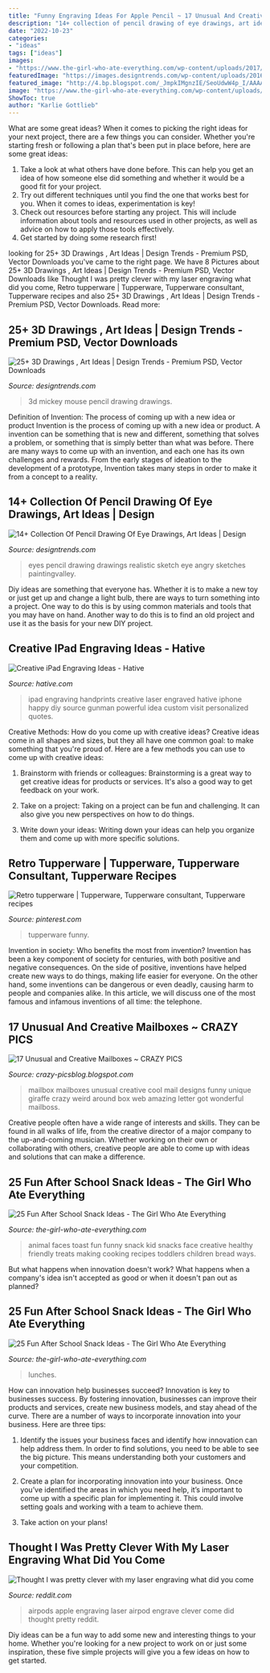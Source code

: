 ```yaml
---
title: "Funny Engraving Ideas For Apple Pencil ~ 17 Unusual And Creative Mailboxes ~ Crazy Pics"
description: "14+ collection of pencil drawing of eye drawings, art ideas"
date: "2022-10-23"
categories:
- "ideas"
tags: ["ideas"]
images:
- "https://www.the-girl-who-ate-everything.com/wp-content/uploads/2017/07/afterschool-bread-with-animal-faces-for-kid-friendly-food.jpg"
featuredImage: "https://images.designtrends.com/wp-content/uploads/2016/11/16161944/3D-Mickey-Mouse-Pencil-Drawing.jpg"
featured_image: "http://4.bp.blogspot.com/_JmpkIMgnzIE/SeoUdwW4p_I/AAAAAAAAdfI/xi_VkrovqU4/s400/mailbox5.jpg"
image: "https://www.the-girl-who-ate-everything.com/wp-content/uploads/2017/07/afterschool-bread-with-animal-faces-for-kid-friendly-food.jpg"
ShowToc: true
author: "Karlie Gottlieb"
---
```



What are some great ideas?
When it comes to picking the right ideas for your next project, there are a few things you can consider. Whether you're starting fresh or following a plan that's been put in place before, here are some great ideas:
1. Take a look at what others have done before. This can help you get an idea of how someone else did something and whether it would be a good fit for your project. 
2. Try out different techniques until you find the one that works best for you. When it comes to ideas, experimentation is key! 
3. Check out resources before starting any project. This will include information about tools and resources used in other projects, as well as advice on how to apply those tools effectively. 
4. Get started by doing some research first!

	

		
looking for 25+ 3D Drawings , Art Ideas | Design Trends - Premium PSD, Vector Downloads you've came to the right page. We have 8 Pictures about 25+ 3D Drawings , Art Ideas | Design Trends - Premium PSD, Vector Downloads like Thought I was pretty clever with my laser engraving what did you come, Retro tupperware | Tupperware, Tupperware consultant, Tupperware recipes and also 25+ 3D Drawings , Art Ideas | Design Trends - Premium PSD, Vector Downloads. Read more:
		
    
## 25+ 3D Drawings , Art Ideas | Design Trends - Premium PSD, Vector Downloads

<img loading=lazy src="https://images.designtrends.com/wp-content/uploads/2016/11/16161944/3D-Mickey-Mouse-Pencil-Drawing.jpg" onerror="this.onerror=null;this.src='https://tse2.mm.bing.net/th?id=OIP.nWnoEcMaOUY0UCkdTzqnHgHaFj&amp;pid=15.1';" alt="25+ 3D Drawings , Art Ideas | Design Trends - Premium PSD, Vector Downloads">

_Source: designtrends.com_

>3d mickey mouse pencil drawing drawings. 

	

Definition of Invention: The process of coming up with a new idea or product
Invention is the process of coming up with a new idea or product. A invention can be something that is new and different, something that solves a problem, or something that is simply better than what was before. There are many ways to come up with an invention, and each one has its own challenges and rewards. From the early stages of ideation to the development of a prototype, Invention takes many steps in order to make it from a concept to a reality.

    
## 14+ Collection Of Pencil Drawing Of Eye Drawings, Art Ideas | Design

<img loading=lazy src="https://images.designtrends.com/wp-content/uploads/2016/03/09101533/Realistic-Eyes.jpg" onerror="this.onerror=null;this.src='https://tse1.mm.bing.net/th?id=OIP.DzedgVw0yWfT12rrfAn3RwHaHa&amp;pid=15.1';" alt="14+ Collection Of Pencil Drawing Of Eye Drawings, Art Ideas | Design">

_Source: designtrends.com_

>eyes pencil drawing drawings realistic sketch eye angry sketches paintingvalley. 

	

Diy ideas are something that everyone has. Whether it is to make a new toy or just get up and change a light bulb, there are ways to turn something into a project. One way to do this is by using common materials and tools that you may have on hand. Another way to do this is to find an old project and use it as the basis for your new DIY project.

    
## Creative IPad Engraving Ideas - Hative

<img loading=lazy src="https://hative.com/wp-content/uploads/2015/05/ipad-engraving-ideas/2-ipad-engraving-ideas.jpg" onerror="this.onerror=null;this.src='https://tse4.mm.bing.net/th?id=OIP.mrhBZ-TSbaNytj_5zYGdeAHaLL&amp;pid=15.1';" alt="Creative iPad Engraving Ideas - Hative">

_Source: hative.com_

>ipad engraving handprints creative laser engraved hative iphone happy diy source gunman powerful idea custom visit personalized quotes. 

	

Creative Methods: How do you come up with creative ideas?
Creative ideas come in all shapes and sizes, but they all have one common goal: to make something that you're proud of. Here are a few methods you can use to come up with creative ideas:
1. Brainstorm with friends or colleagues: Brainstorming is a great way to get creative ideas for products or services. It's also a good way to get feedback on your work.

2. Take on a project: Taking on a project can be fun and challenging. It can also give you new perspectives on how to do things.

3. Write down your ideas: Writing down your ideas can help you organize them and come up with more specific solutions.

    
## Retro Tupperware | Tupperware, Tupperware Consultant, Tupperware Recipes

<img loading=lazy src="https://i.pinimg.com/736x/cf/3d/8b/cf3d8ba1482870f5057ff3ff4feae053.jpg" onerror="this.onerror=null;this.src='https://tse1.mm.bing.net/th?id=OIP.w4Cud-84Hf68CKHRASA0xgHaFj&amp;pid=15.1';" alt="Retro tupperware | Tupperware, Tupperware consultant, Tupperware recipes">

_Source: pinterest.com_

>tupperware funny. 

	

Invention in society: Who benefits the most from invention?
Invention has been a key component of society for centuries, with both positive and negative consequences. On the side of positive, inventions have helped create new ways to do things, making life easier for everyone. On the other hand, some inventions can be dangerous or even deadly, causing harm to people and companies alike. In this article, we will discuss one of the most famous and infamous inventions of all time: the telephone.

    
## 17 Unusual And Creative Mailboxes ~ CRAZY PICS

<img loading=lazy src="http://4.bp.blogspot.com/_JmpkIMgnzIE/SeoUdwW4p_I/AAAAAAAAdfI/xi_VkrovqU4/s400/mailbox5.jpg" onerror="this.onerror=null;this.src='https://tse3.mm.bing.net/th?id=OIP.AbSMo7TLQ1FfvMKW0rsmrQAAAA&amp;pid=15.1';" alt="17 Unusual and Creative Mailboxes ~ CRAZY PICS">

_Source: crazy-picsblog.blogspot.com_

>mailbox mailboxes unusual creative cool mail designs funny unique giraffe crazy weird around box web amazing letter got wonderful mailboss. 

	

Creative people often have a wide range of interests and skills. They can be found in all walks of life, from the creative director of a major company to the up-and-coming musician. Whether working on their own or collaborating with others, creative people are able to come up with ideas and solutions that can make a difference.

    
## 25 Fun After School Snack Ideas - The Girl Who Ate Everything

<img loading=lazy src="https://www.the-girl-who-ate-everything.com/wp-content/uploads/2017/07/afterschool-bread-with-animal-faces-for-kid-friendly-food.jpg" onerror="this.onerror=null;this.src='https://tse3.mm.bing.net/th?id=OIP.6TapGpJxa_TLszWlDi5i0wHaEK&amp;pid=15.1';" alt="25 Fun After School Snack Ideas - The Girl Who Ate Everything">

_Source: the-girl-who-ate-everything.com_

>animal faces toast fun funny snack kid snacks face creative healthy friendly treats making cooking recipes toddlers children bread ways. 

	

But what happens when innovation doesn't work? What happens when a company's idea isn't accepted as good or when it doesn't pan out as planned?

    
## 25 Fun After School Snack Ideas - The Girl Who Ate Everything

<img loading=lazy src="https://www.the-girl-who-ate-everything.com/wp-content/uploads/2016/07/Creative-School-Lunch-Ideas-512x1024.png" onerror="this.onerror=null;this.src='https://tse1.mm.bing.net/th?id=OIP.nI7WPgGVc8CHo8uTtAfTpAHaO0&amp;pid=15.1';" alt="25 Fun After School Snack Ideas - The Girl Who Ate Everything">

_Source: the-girl-who-ate-everything.com_

>lunches. 

	

How can innovation help businesses succeed?
Innovation is key to businesses success. By fostering innovation, businesses can improve their products and services, create new business models, and stay ahead of the curve. There are a number of ways to incorporate innovation into your business. Here are three tips:
1. Identify the issues your business faces and identify how innovation can help address them. In order to find solutions, you need to be able to see the big picture. This means understanding both your customers and your competition.

2. Create a plan for incorporating innovation into your business. Once you’ve identified the areas in which you need help, it’s important to come up with a specific plan for implementing it. This could involve setting goals and working with a team to achieve them.

3. Take action on your plans!

    
## Thought I Was Pretty Clever With My Laser Engraving What Did You Come

<img loading=lazy src="https://i.redd.it/g7yb3mcpnvo21.jpg" onerror="this.onerror=null;this.src='https://tse2.mm.bing.net/th?id=OIP.NCT4O84A0GtCKGdcPySDOQHaJ4&amp;pid=15.1';" alt="Thought I was pretty clever with my laser engraving what did you come">

_Source: reddit.com_

>airpods apple engraving laser airpod engrave clever come did thought pretty reddit. 

	

Diy ideas can be a fun way to add some new and interesting things to your home. Whether you're looking for a new project to work on or just some inspiration, these five simple projects will give you a few ideas on how to get started.

